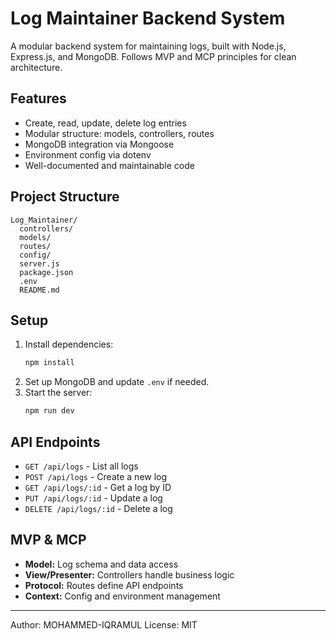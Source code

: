 # Log Maintainer Backend System

A modular backend system for maintaining logs, built with Node.js, Express.js, and MongoDB. Follows MVP and MCP principles for clean architecture.

## Features
- Create, read, update, delete log entries
- Modular structure: models, controllers, routes
- MongoDB integration via Mongoose
- Environment config via dotenv
- Well-documented and maintainable code

## Project Structure
```
Log_Maintainer/
  controllers/
  models/
  routes/
  config/
  server.js
  package.json
  .env
  README.md
```

## Setup
1. Install dependencies:
   ```bash
   npm install
   ```
2. Set up MongoDB and update `.env` if needed.
3. Start the server:
   ```bash
   npm run dev
   ```

## API Endpoints
- `GET /api/logs` - List all logs
- `POST /api/logs` - Create a new log
- `GET /api/logs/:id` - Get a log by ID
- `PUT /api/logs/:id` - Update a log
- `DELETE /api/logs/:id` - Delete a log

## MVP & MCP
- **Model:** Log schema and data access
- **View/Presenter:** Controllers handle business logic
- **Protocol:** Routes define API endpoints
- **Context:** Config and environment management

---
Author: MOHAMMED-IQRAMUL
License: MIT
